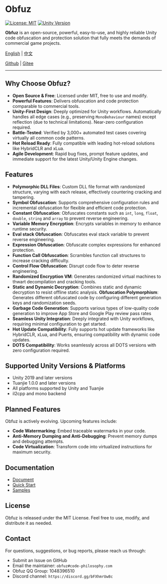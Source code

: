 # Obfuz

[![License: MIT](https://img.shields.io/badge/License-MIT-yellow.svg)](https://opensource.org/licenses/MIT)
[![Unity Version](https://img.shields.io/badge/Unity-2019%2B-blue)](https://unity.com/)

**Obfuz** is an open-source, powerful, easy-to-use, and highly reliable Unity code obfuscation and protection solution that fully meets the demands of commercial game projects.

[English](./README-EN.md) | [中文](./README.md)

[Github](https://github.com/focus-creative-games/obfuz) | [Gitee](https://gitee.com/focus-creative-games/obfuz)

---

## Why Choose Obfuz?

- **Open Source & Free**: Licensed under MIT, free to use and modify.  
- **Powerful Features**: Delivers obfuscation and code protection comparable to commercial tools.  
- **Unity-First Design**: Deeply optimized for Unity workflows. Automatically handles all edge cases (e.g., preserving `MonoBehaviour` names) except reflection (due to technical limitations). Near-zero configuration required.  
- **Battle-Tested**: Verified by 3,000+ automated test cases covering virtually all common code patterns.  
- **Hot Reload Ready**: Fully compatible with leading hot-reload solutions like HybridCLR and xLua.  
- **Agile Development**: Rapid bug fixes, prompt feature updates, and immediate support for the latest Unity/Unity Engine changes.  

## Features

- **Polymorphic DLL Files**: Custom DLL file format with randomized structure, varying with each release, effectively countering cracking and tampering.
- **Symbol Obfuscation**: Supports comprehensive configuration rules and incremental obfuscation for flexible and efficient code protection.
- **Constant Obfuscation**: Obfuscates constants such as `int`, `long`, `float`, `double`, `string` and `array` to prevent reverse engineering.
- **Variable Memory Encryption**: Encrypts variables in memory to enhance runtime security.
- **Eval stack Obfuscation**: Obfuscates eval stack variable to prevent reverse engineering.
- **Expression Obfuscation**: Obfuscate complex expressions for enhanced protection.
- **Function Call Obfuscation**: Scrambles function call structures to increase cracking difficulty.
- **Control Flow Obfuscation**: Disrupt code flow to deter reverse engineering.
- **Randomized Encryption VM**: Generates randomized virtual machines to thwart decompilation and cracking tools.
- **Static and Dynamic Decryption**: Combines static and dynamic decryption to resist offline static analysis.
 **Obfuscation Polymorphism**: Generates different obfuscated code by configuring different generation keys and randomization seeds.
- **Garbage Code Generation**​​: Supports various types of low-quality code generation to improve App Store and Google Play review pass rates
- **Seamless Unity Integration**: Deeply integrated with Unity workflows, requiring minimal configuration to get started.
- **Hot Update Compatibility**: Fully supports hot update frameworks like HybridCLR, xLua, and Puerts, ensuring compatibility with dynamic code updates.
- **DOTS Compatibility**: Works seamlessly across all DOTS versions with zero configuration required.

## Supported Unity Versions & Platforms

- Unity 2019 and later versions
- Tuanjie 1.0.0 and later versions
- All platforms supported by Unity and Tuanjie
- il2cpp and mono backend

## Planned Features

Obfuz is actively evolving. Upcoming features include:

- **Code Watermarking**: Embed traceable watermarks in your code.
- **Anti-Memory Dumping and Anti-Debugging**: Prevent memory dumps and debugging attempts.
- **Code Virtualization**: Transform code into virtualized instructions for maximum security.

## Documentation

- [Document](https://www.obfuz.com/)
- [Quick Start](https://www.obfuz.com/docs/beginner/quick-start)
- [Samples](https://github.com/focus-creative-games/obfuz-samples)

## License

Obfuz is released under the MIT License. Feel free to use, modify, and distribute it as needed.

## Contact

For questions, suggestions, or bug reports, please reach us through:

- Submit an Issue on GitHub
- Email the maintainer: `obfuz#code-philosophy.com`
- Obfuz QQ Group: 1048396510
- Discord channel: `https://discord.gg/bFXhmrUw8c`
